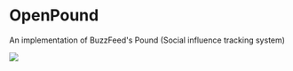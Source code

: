 # OpenPound
An implementation of BuzzFeed's Pound (Social influence tracking system)

![](https://i.gyazo.com/087ea5aa4c4f26df104ca7bc6ef7995c.png)
